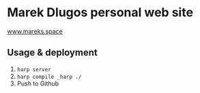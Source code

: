 # Marek Dlugos personal web site
www.mareks.space

## Usage & deployment
1. `harp server`
2. `harp compile _harp ./`
3. Push to Github

